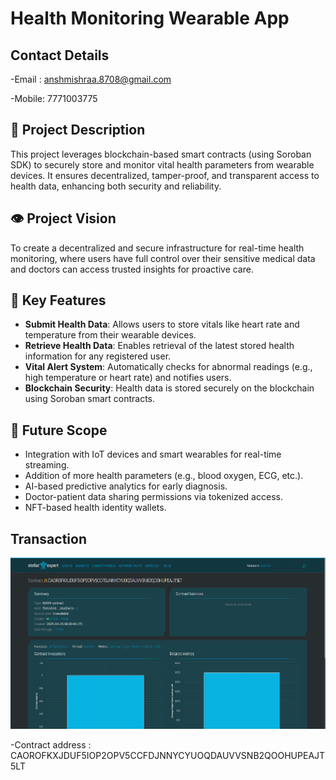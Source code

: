 # Health Monitoring Wearable App

## Contact Details
-Email : anshmishraa.8708@gmail.com

-Mobile: 7771003775

## 📄 Project Description
This project leverages blockchain-based smart contracts (using Soroban SDK) to securely store and monitor vital health parameters from wearable devices. It ensures decentralized, tamper-proof, and transparent access to health data, enhancing both security and reliability.

## 👁️ Project Vision
To create a decentralized and secure infrastructure for real-time health monitoring, where users have full control over their sensitive medical data and doctors can access trusted insights for proactive care.

## 🚀 Key Features
- **Submit Health Data**: Allows users to store vitals like heart rate and temperature from their wearable devices.
- **Retrieve Health Data**: Enables retrieval of the latest stored health information for any registered user.
- **Vital Alert System**: Automatically checks for abnormal readings (e.g., high temperature or heart rate) and notifies users.
- **Blockchain Security**: Health data is stored securely on the blockchain using Soroban smart contracts.

## 🔮 Future Scope
- Integration with IoT devices and smart wearables for real-time streaming.
- Addition of more health parameters (e.g., blood oxygen, ECG, etc.).
- AI-based predictive analytics for early diagnosis.
- Doctor-patient data sharing permissions via tokenized access.
- NFT-based health identity wallets.


## Transaction 

![alt text](transaction_screenshot.png)

-Contract address :     CAOROFKXJDUF5IOP2OPV5CCFDJNNYCYUOQDAUVVSNB2QOOHUPEAJT5LT
